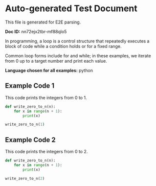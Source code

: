 # Auto-generated Test Document

This file is generated for E2E parsing.

**Doc ID:** nn72ejx2tbr-mf88qlo5

In programming, a loop is a control structure that repeatedly executes a block of code while a condition holds or for a fixed range.

Common loop forms include for and while; in these examples, we iterate from 0 up to a target number and print each value.

**Language chosen for all examples:** python

## Example Code 1

This code prints the integers from 0 to 1.

```python
def write_zero_to_n(n):
    for x in range(n + 1):
        print(x)

write_zero_to_n(1)
```

## Example Code 2

This code prints the integers from 0 to 2.

```python
def write_zero_to_n(n):
    for x in range(n + 1):
        print(x)

write_zero_to_n(2)
```

